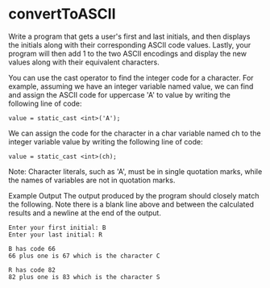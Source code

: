 # convertToASCII
Write a program that gets a user's first and last initials, and then displays the initials along with their corresponding ASCII code values. Lastly, your program will then add 1 to the two ASCII encodings and display the new values along with their equivalent characters.

You can use the cast operator to find the integer code for a character. For example, assuming we have an integer variable named value, we can find and assign the ASCII code for uppercase 'A' to value by writing the following line of code:
```
value = static_cast <int>('A');
```
We can assign the code for the character in a char variable named ch to the integer variable value by writing the following line of code:
```
value = static_cast <int>(ch);
```
Note: Character literals, such as 'A', must be in single quotation marks, while the names of variables are not in quotation marks.

Example Output
The output produced by the program should closely match the following. Note there is a blank line above and between the calculated results and a newline at the end of the output.
```
Enter your first initial: B
Enter your last initial: R

B has code 66
66 plus one is 67 which is the character C

R has code 82
82 plus one is 83 which is the character S
```
